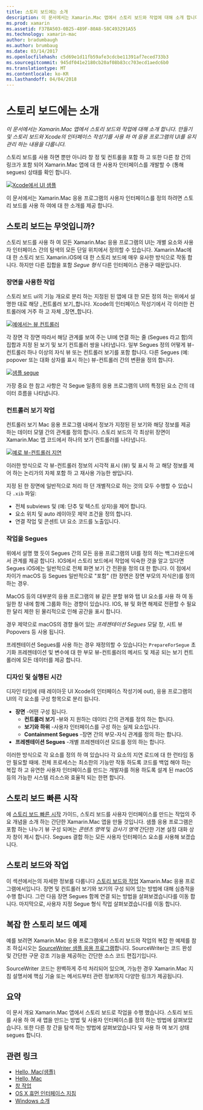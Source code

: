 ```yaml
---
title: 스토리 보드에는 소개
description: 이 문서에서는 Xamarin.Mac 앱에서 스토리 보드와 작업에 대해 소개 합니다. 스토리보드와 Xcode의 Interface Builder를 사용하여 앱의 UI를 만들고 유지 관리하는 내용을 다룹니다.
ms.prod: xamarin
ms.assetid: F37BA503-0B25-489F-80A8-58C493291A55
ms.technology: xamarin-mac
author: bradumbaugh
ms.author: brumbaug
ms.date: 03/14/2017
ms.openlocfilehash: c5d69e1d11fb59afe3cdcbe11391af7eced733b3
ms.sourcegitcommit: 945df041e2180cb20af08b83cc703ecd1aedc6b0
ms.translationtype: MT
ms.contentlocale: ko-KR
ms.lasthandoff: 04/04/2018
---
```

# <a name="introduction-to-storyboards"></a>스토리 보드에는 소개

_이 문서에서는 Xamarin.Mac 앱에서 스토리 보드와 작업에 대해 소개 합니다. 만들기 및 스토리 보드와 Xcode의 인터페이스 작성기를 사용 하 여 응용 프로그램의 UI를 유지 관리 하는 내용을 다룹니다._

스토리 보드를 사용 하면 뿐만 아니라 창 정 및 컨트롤을 포함 하 고 또한 다른 창 간의 링크가 포함 되어 Xamarin.Mac 앱에 대 한 사용자 인터페이스를 개발할 수 (통해 segues) 상태를 확인 합니다.

[![](images/intro01.png "Xcode에서 UI 샘플")](images/intro01.png#lightbox)

이 문서에서는 Xamarin.Mac 응용 프로그램의 사용자 인터페이스를 정의 하려면 스토리 보드를 사용 하 여에 대 한 소개를 제공 합니다.

<a name="What-are-Storyboards" />

## <a name="what-are-storyboards"></a>스토리 보드는 무엇입니까?

스토리 보드를 사용 하 여 모든 Xamarin.Mac 응용 프로그램의 UI는 개별 요소와 사용자 인터페이스 간의 탐색의 모든 단일 위치에서 정의할 수 있습니다. Xamarin.Mac에 대 한 스토리 보드 Xamarin.iOS에 대 한 스토리 보드에 매우 유사한 방식으로 작동 합니다. 하지만 다른 집합을 포함 _Segue 형식_ 다른 인터페이스 관용구 때문입니다.

<a name="Working-with-Scenes" />

### <a name="working-with-scenes"></a>장면을 사용한 작업

스토리 보드 ui의 기능 개요로 분리 하는 지정된 된 앱에 대 한 모든 정의 하는 위에서 설명한 대로 해당 _컨트롤러 보기_합니다. Xcode의 인터페이스 작성기에서 각 이러한 컨트롤러에 거주 하 고 자체 _장면_합니다.

[![](images/intro02.png "예에서는 뷰 컨트롤러")](images/intro02.png#lightbox)

각 장면 각 장면 따라서 해당 관계를 보여 주는 UI에 연결 하는 줄 (Segues 라고 함)의 집합과 지정 된 보기 및 보기 컨트롤러 쌍을 나타냅니다. 일부 Segues 정의 어떻게 뷰-컨트롤러 하나 이상의 자식 뷰 또는 컨트롤러 보기를 포함 합니다. 다른 Segues (예: popover 또는 대화 상자를 표시 하는) 뷰-컨트롤러 간의 변환을 정의 합니다. 

[![](images/intro03.png "샘플 segue")](images/intro03.png#lightbox)

가장 중요 한 참고 사항은 각 Segue 일종의 응용 프로그램의 UI의 특정된 요소 간의 데이터 흐름을 나타냅니다.

<a name="Working-with-View-Controllers" />

### <a name="working-with-view-controllers"></a>컨트롤러 보기 작업

컨트롤러 보기 Mac 응용 프로그램 내에서 정보가 지정된 된 보기와 해당 정보를 제공 하는 데이터 모델 간의 관계를 정의 합니다. 스토리 보드의 각 최상위 장면이 Xamarin.Mac 앱 코드에서 하나의 보기 컨트롤러를 나타냅니다.

[![](images/intro04.png "예로 뷰-컨트롤러 지연")](images/intro04.png#lightbox)

이러한 방식으로 각 뷰-컨트롤러 정보의 시각적 표시 (뷰) 및 표시 하 고 해당 정보를 제어 하는 논리가의 자체 포함 하 고 재사용 가능한 쌍입니다.

지정 된 한 장면에 일반적으로 처리 하 던 개별적으로 하는 것의 모두 수행할 수 있습니다 `.xib` 파일: 

 - 전체 subviews 및 (예: 단추 및 텍스트 상자)을 제어 합니다.
 - 요소 위치 및 auto 레이아웃 제약 조건을 정의 합니다.
 - 연결 작업 및 콘센트 UI 요소 코드를 노출입니다.

<a name="Working-with-Segues" />

### <a name="working-with-segues"></a>작업을 Segues

위에서 설명 했 듯이 Segues 간의 모든 응용 프로그램의 UI를 정의 하는 백그라운드에서 관계를 제공 합니다. IOS에서 스토리 보드에서 작업에 익숙한 것을 알고 있다면 Segues iOS에는 일반적으로 전체 화면 보기 간 전환을 정의 대 한 합니다. 이 점에서 차이가 macOS 등 Segues 일반적으로 "포함" (한 장면은 장면 부모의 자식은)를 정의 하는 경우.

MacOS 등의 대부분의 응용 프로그램의 뷰 같은 분할 뷰와 탭 UI 요소를 사용 하 여 동일한 창 내에 함께 그룹화 하는 경향이 있습니다. IOS, 뷰 및 화면 해제로 전환할 수 필요한 달리 제한 된 물리적으로 인해 공간을 표시 합니다.

경우 제약으로 macOS의 경향 들어 있는 _프레젠테이션 Segues_ 모달 창, 시트 뷰 Popovers 등 사용 됩니다.

프레젠테이션 Segues를 사용 하는 경우 재정의할 수 있습니다는 `PrepareForSegue` 초기화 프레젠테이션 및 변수에 대 한 부모 뷰-컨트롤러의 메서드 및 제공 되는 보기 컨트롤러에 모든 데이터를 제공 합니다.

<a name="Design-and-Run-Times" />

### <a name="design-and-run-times"></a>디자인 및 실행된 시간

디자인 타임에 (때 레이아웃 UI Xcode의 인터페이스 작성기에 out), 응용 프로그램의 UI의 각 요소를 구성 항목으로 분리 됩니다.

- **장면** -어떤 구성 됩니다.
    - **컨트롤러 보기** -뷰와 지 원하는 데이터 간의 관계를 정의 하는 합니다.
    - **보기와 하위** -사용자 인터페이스를 구성 하는 실제 요소입니다.
    - **Containment Segues** -장면 간의 부모-자식 관계를 정의 하는 합니다.
- **프레젠테이션 Segues** -개별 프레젠테이션 모드를 정의 하는 합니다. 

이러한 방식으로 각 요소를 정의 하 여 있습니다 각 요소의 지연 로드에 대 한 런타임 동안 필요할 때에. 전체 프로세스는 최소한의 기능만 작동 하도록 코드를 백업 해야 하는 복잡 하 고 유연한 사용자 인터페이스를 만드는 개발자를 허용 하도록 설계 된 macOS 등의 가능한 시스템 리소스와 효율적 되는 한편 합니다.

<a name="Storyboard-Quick-Start" />

## <a name="storyboard-quick-start"></a>스토리 보드 빠른 시작

에 [스토리 보드 빠른 시작](~/mac/platform/storyboards/quickstart.md) 가이드, 스토리 보드를 사용자 인터페이스를 만드는 작업의 주요 개념을 소개 하는 간단한 Xamarin.Mac 앱을 만들 것입니다. 샘플 응용 프로그램은 포함 하는 나누기 뷰 구성 되며는 _콘텐츠 영역_ 및 _검사기 영역_ 간단한 기본 설정 대화 상자 창이 제시 합니다. Segues 결합 하는 모든 사용자 인터페이스 요소를 사용해 보겠습니다.

<a name="Working-with-Storyboards" />

## <a name="working-with-storyboards"></a>스토리 보드와 작업

이 섹션에서는의 자세한 정보를 다룹니다 [스토리 보드와 작업](~/mac/platform/storyboards/indepth.md) Xamarin.Mac 응용 프로그램에서입니다. 장면 및 컨트롤러 보기와 보기의 구성 되어 있는 방법에 대해 심층적을 수행 합니다. 그런 다음 장면 Segues 함께 연결 되는 방법을 살펴보겠습니다를 이동 합니다. 마지막으로, 사용자 지정 Segue 형식 작업 살펴보겠습니다를 이동 합니다. 

<a name="Complex-Storyboard-Example" />

## <a name="complex-storyboard-example"></a>복잡 한 스토리 보드 예제

예를 보려면 Xamarin.Mac 응용 프로그램에서 스토리 보드와 작업의 복잡 한 예제를 참조 하십시오는 [SourceWriter 샘플 응용 프로그램](https://developer.xamarin.com/samples/mac/SourceWriter/)합니다. SourceWriter는 코드 완성 및 간단한 구문 강조 기능을 제공하는 간단한 소스 코드 편집기입니다.

SourceWriter 코드는 완벽하게 주석 처리되어 있으며, 가능한 경우 Xamarin.Mac 지침 설명서에 핵심 기술 또는 메서드부터 관련 정보까지 다양한 링크가 제공됩니다.

<a name="Summary" />

## <a name="summary"></a>요약

이 문서 개요 Xamarin.Mac 앱에서 스토리 보드로 작업을 수행 했습니다. 스토리 보드를 사용 하 여 새 앱을 만드는 방법 및 사용자 인터페이스를 정의 하는 방법에 살펴보았습니다. 또한 다른 창 간을 탐색 하는 방법에 살펴보았습니다 및 사용 하 여 보기 상태 segues 합니다.


## <a name="related-links"></a>관련 링크

- [Hello, Mac(샘플)](https://developer.xamarin.com/samples/mac/Hello_Mac/)
- [Hello, Mac](~/mac/get-started/hello-mac.md)
- [창 작업](~/mac/user-interface/window.md)
- [OS X 휴먼 인터페이스 지침](https://developer.apple.com/library/mac/documentation/UserExperience/Conceptual/OSXHIGuidelines/)
- [Windows 소개](https://developer.apple.com/library/mac/documentation/Cocoa/Conceptual/WinPanel/Introduction.html#//apple_ref/doc/uid/10000031-SW1)
